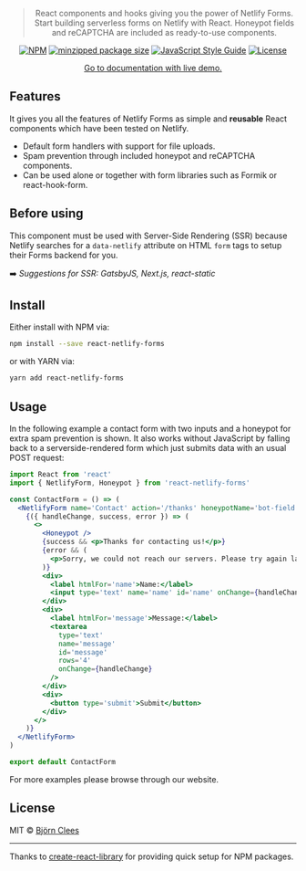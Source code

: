 <center>

<Hide>

<h1 style="display:none;">react-netlify-forms</h1>

</Hide>

> React components and hooks giving you the power of Netlify Forms. Start building serverless forms on Netlify with React. Honeypot fields and reCAPTCHA are included as ready-to-use components.

[![NPM](https://flat.badgen.net/npm/v/react-netlify-forms)](https://www.npmjs.com/package/react-netlify-forms)
[![minzipped package size](https://flat.badgen.net/bundlephobia/minzip/react-netlify-forms)](https://www.npmjs.com/package/react-netlify-forms)
[![JavaScript Style Guide](https://flat.badgen.net/badge/code%20style/standard/f2a)](https://standardjs.com)
[![License](https://flat.badgen.net/github/license/Pyrax/react-netlify-forms)](https://github.com/Pyrax/react-netlify-forms/blob/master/LICENSE.md)

<Hide>

<div>

[Go to documentation with live demo.](https://pyrax.github.io/react-netlify-forms)

</div>

</Hide>

</center>

## Features

It gives you all the features of Netlify Forms as simple and **reusable** React components which have been tested on Netlify.

- Default form handlers with support for file uploads.
- Spam prevention through included honeypot and reCAPTCHA components.
- Can be used alone or together with form libraries such as Formik or react-hook-form.

<Alert variant='muted'>

## Before using

This component must be used with Server-Side Rendering (SSR) because Netlify
searches for a `data-netlify` attribute on HTML `form` tags to setup their
Forms backend for you.

➡️ _Suggestions for SSR: GatsbyJS, Next.js, react-static_

</Alert>

## Install

Either install with NPM via:

```bash
npm install --save react-netlify-forms
```

or with YARN via:

```bash
yarn add react-netlify-forms
```

## Usage

In the following example a contact form with two inputs and a honeypot for extra spam prevention is shown. It also works without JavaScript by falling back to a serverside-rendered form which just submits data with an usual POST request:

```jsx
import React from 'react'
import { NetlifyForm, Honeypot } from 'react-netlify-forms'

const ContactForm = () => (
  <NetlifyForm name='Contact' action='/thanks' honeypotName='bot-field'>
    {({ handleChange, success, error }) => (
      <>
        <Honeypot />
        {success && <p>Thanks for contacting us!</p>}
        {error && (
          <p>Sorry, we could not reach our servers. Please try again later.</p>
        )}
        <div>
          <label htmlFor='name'>Name:</label>
          <input type='text' name='name' id='name' onChange={handleChange} />
        </div>
        <div>
          <label htmlFor='message'>Message:</label>
          <textarea
            type='text'
            name='message'
            id='message'
            rows='4'
            onChange={handleChange}
          />
        </div>
        <div>
          <button type='submit'>Submit</button>
        </div>
      </>
    )}
  </NetlifyForm>
)

export default ContactForm
```

For more examples please browse through our website.

## License

MIT © [Björn Clees](https://github.com/Pyrax)

---

Thanks to [create-react-library](https://www.npmjs.com/package/create-react-library) for providing quick setup for NPM packages.
